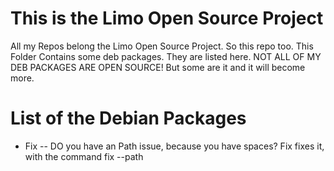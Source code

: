 # This is the Limo Open Source Project
All my Repos belong the Limo Open Source Project. So this repo too.
This Folder Contains some deb packages. They are listed here.
NOT ALL OF MY DEB PACKAGES ARE OPEN SOURCE! But some are it and it will become more.

# List of the Debian Packages

- Fix -- DO you have an Path issue, because you have spaces? Fix fixes it, with the command fix --path 
